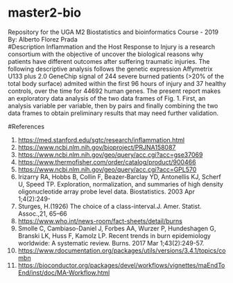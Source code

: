 # master2-bio
Repository for the UGA M2 Biostatistics and bioinformatics Course - 2019 <br>
By: Alberto Florez Prada<br>
#Description
Inflammation and the Host Response to Injury is a research consortium with the objective of uncover the biological reasons why patients have different outcomes after suffering traumatic injuries.
The following descriptive analysis follows the genetic expression Affymetrix U133 plus 2.0 GeneChip signal of 244 severe burned patients (>20% of the total body surface) admited within the first 96 hours of injury and 37 healthy controls, over the time for 44692 human genes.
The present report makes an exploratory data analysis of the two data frames of Fig. 1. First, an analysis variable per variable, then by pairs and finally combining the two data frames to obtain preliminary results that may need further validation.
<br>

#References
1. https://med.stanford.edu/sgtc/research/inflammation.html
2. https://www.ncbi.nlm.nih.gov/bioproject/PRJNA158087
3. https://www.ncbi.nlm.nih.gov/geo/query/acc.cgi?acc=gse37069
4. https://www.thermofisher.com/order/catalog/product/900466
5. https://www.ncbi.nlm.nih.gov/geo/query/acc.cgi?acc=GPL570
6. Irizarry RA, Hobbs B, Collin F, Beazer‐Barclay YD, Antonellis KJ, Scherf U, Speed TP. Exploration, normalization, and summaries of high density oligonucleotide array probe level data. Biostatistics. 2003 Apr 1;4(2):249-
7. Sturges, H.(1926) The choice of a class-interval.J. Amer. Statist. Assoc.,21, 65–66
8. https://www.who.int/news-room/fact-sheets/detail/burns
9. Smolle C, Cambiaso-Daniel J, Forbes AA, Wurzer P, Hundeshagen G, Branski LK, Huss F, Kamolz LP. Recent trends in burn epidemiology worldwide: A systematic review. Burns. 2017 Mar 1;43(2):249-57.
10. https://www.rdocumentation.org/packages/utils/versions/3.4.1/topics/combn
11. https://bioconductor.org/packages/devel/workflows/vignettes/maEndToEnd/inst/doc/MA-Workflow.html


